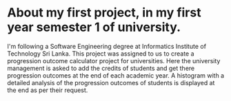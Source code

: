 # About my first project, in my first year semester 1 of university. 

I'm following a Software Engineering degree at Informatics Institute of Technology Sri Lanka. This project was assigned to us to create a progression outcome calculator project for universities. Here the university management is asked to add the credits of students and get there progression outcomes at the end of each academic year. A histogram with a detailed analysis of the progression outcomes of students is displayed at the end as per their request.

